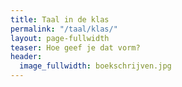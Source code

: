```yaml
---
title: Taal in de klas
permalink: "/taal/klas/"
layout: page-fullwidth
teaser: Hoe geef je dat vorm?
header:
  image_fullwidth: boekschrijven.jpg
---
```



